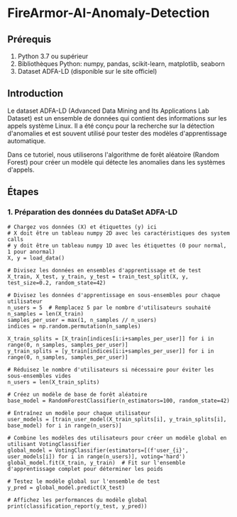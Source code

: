 # FireArmor-AI-Anomaly-Detection

## Prérequis
  1. Python 3.7 ou supérieur
  2. Bibliothèques Python: numpy, pandas, scikit-learn, matplotlib, seaborn
  3. Dataset ADFA-LD (disponible sur le site officiel)


## Introduction
Le dataset ADFA-LD (Advanced Data Mining and Its Applications Lab Dataset) est un ensemble de données qui contient des informations sur les appels système Linux. Il a été conçu pour la recherche sur la détection d'anomalies et est souvent utilisé pour tester des modèles d'apprentissage automatique.

Dans ce tutoriel, nous utiliserons l'algorithme de forêt aléatoire (Random Forest) pour créer un modèle qui détecte les anomalies dans les systèmes d'appels.

## Étapes

### 1. Préparation des données du DataSet ADFA-LD











```
# Chargez vos données (X) et étiquettes (y) ici
# X doit être un tableau numpy 2D avec les caractéristiques des system calls
# y doit être un tableau numpy 1D avec les étiquettes (0 pour normal, 1 pour anormal)
X, y = load_data()

# Divisez les données en ensembles d'apprentissage et de test
X_train, X_test, y_train, y_test = train_test_split(X, y, test_size=0.2, random_state=42)

# Divisez les données d'apprentissage en sous-ensembles pour chaque utilisateur
n_users = 5  # Remplacez 5 par le nombre d'utilisateurs souhaité
n_samples = len(X_train)
samples_per_user = max(1, n_samples // n_users)
indices = np.random.permutation(n_samples)

X_train_splits = [X_train[indices[i:i+samples_per_user]] for i in range(0, n_samples, samples_per_user)]
y_train_splits = [y_train[indices[i:i+samples_per_user]] for i in range(0, n_samples, samples_per_user)]

# Réduisez le nombre d'utilisateurs si nécessaire pour éviter les sous-ensembles vides
n_users = len(X_train_splits)

# Créez un modèle de base de forêt aléatoire
base_model = RandomForestClassifier(n_estimators=100, random_state=42)

# Entraînez un modèle pour chaque utilisateur
user_models = [train_user_model(X_train_splits[i], y_train_splits[i], base_model) for i in range(n_users)]

# Combine les modèles des utilisateurs pour créer un modèle global en utilisant VotingClassifier
global_model = VotingClassifier(estimators=[(f'user_{i}', user_models[i]) for i in range(n_users)], voting='hard')
global_model.fit(X_train, y_train)  # Fit sur l'ensemble d'apprentissage complet pour déterminer les poids

# Testez le modèle global sur l'ensemble de test
y_pred = global_model.predict(X_test)

# Affichez les performances du modèle global
print(classification_report(y_test, y_pred))
```
